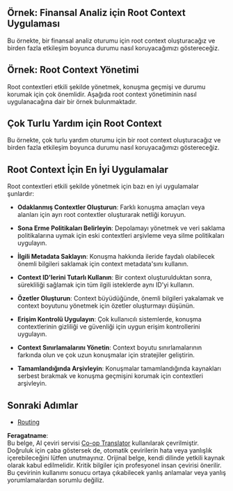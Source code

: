 <!--
CO_OP_TRANSLATOR_METADATA:
{
  "original_hash": "e1cbc99fa7185139ad6d539eca09a2b3",
  "translation_date": "2025-06-02T20:26:45+00:00",
  "source_file": "05-AdvancedTopics/mcp-root-contexts/README.md",
  "language_code": "tr"
}
-->
## Örnek: Finansal Analiz için Root Context Uygulaması

Bu örnekte, bir finansal analiz oturumu için root context oluşturacağız ve birden fazla etkileşim boyunca durumu nasıl koruyacağımızı göstereceğiz.

## Örnek: Root Context Yönetimi

Root contextleri etkili şekilde yönetmek, konuşma geçmişi ve durumu korumak için çok önemlidir. Aşağıda root context yönetiminin nasıl uygulanacağına dair bir örnek bulunmaktadır.

## Çok Turlu Yardım için Root Context

Bu örnekte, çok turlu yardım oturumu için bir root context oluşturacağız ve birden fazla etkileşim boyunca durumu nasıl koruyacağımızı göstereceğiz.

## Root Context İçin En İyi Uygulamalar

Root contextleri etkili şekilde yönetmek için bazı en iyi uygulamalar şunlardır:

- **Odaklanmış Contextler Oluşturun**: Farklı konuşma amaçları veya alanları için ayrı root contextler oluşturarak netliği koruyun.

- **Sona Erme Politikaları Belirleyin**: Depolamayı yönetmek ve veri saklama politikalarına uymak için eski contextleri arşivleme veya silme politikaları uygulayın.

- **İlgili Metadata Saklayın**: Konuşma hakkında ileride faydalı olabilecek önemli bilgileri saklamak için context metadata'sını kullanın.

- **Context ID'lerini Tutarlı Kullanın**: Bir context oluşturulduktan sonra, sürekliliği sağlamak için tüm ilgili isteklerde aynı ID'yi kullanın.

- **Özetler Oluşturun**: Context büyüdüğünde, önemli bilgileri yakalamak ve context boyutunu yönetmek için özetler oluşturmayı düşünün.

- **Erişim Kontrolü Uygulayın**: Çok kullanıcılı sistemlerde, konuşma contextlerinin gizliliği ve güvenliği için uygun erişim kontrollerini uygulayın.

- **Context Sınırlamalarını Yönetin**: Context boyutu sınırlamalarının farkında olun ve çok uzun konuşmalar için stratejiler geliştirin.

- **Tamamlandığında Arşivleyin**: Konuşmalar tamamlandığında kaynakları serbest bırakmak ve konuşma geçmişini korumak için contextleri arşivleyin.

## Sonraki Adımlar

- [Routing](../mcp-routing/README.md)

**Feragatname**:  
Bu belge, AI çeviri servisi [Co-op Translator](https://github.com/Azure/co-op-translator) kullanılarak çevrilmiştir. Doğruluk için çaba göstersek de, otomatik çevirilerin hata veya yanlışlık içerebileceğini lütfen unutmayınız. Orijinal belge, kendi dilinde yetkili kaynak olarak kabul edilmelidir. Kritik bilgiler için profesyonel insan çevirisi önerilir. Bu çevirinin kullanımı sonucu ortaya çıkabilecek yanlış anlamalar veya yanlış yorumlamalardan sorumlu değiliz.